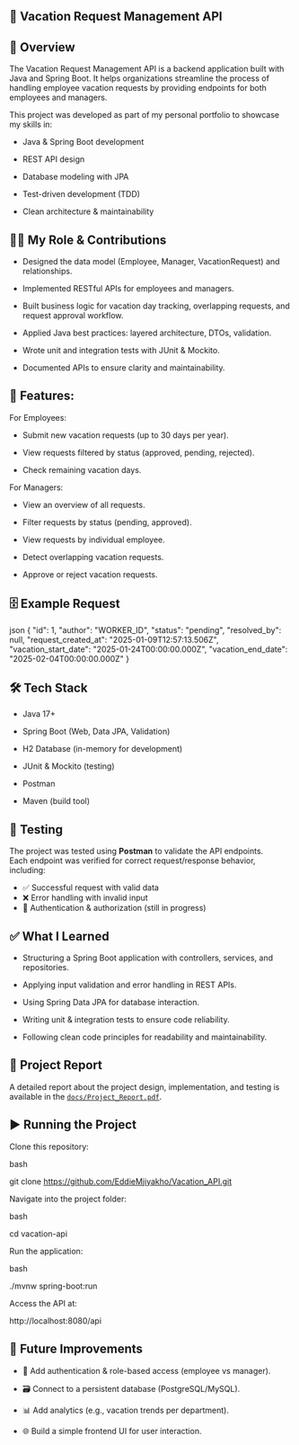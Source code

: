 ## 🌴 Vacation Request Management API


**📖 Overview**
---

The Vacation Request Management API is a backend application built with Java and Spring Boot. It helps organizations streamline the process of handling employee vacation requests by providing endpoints for both employees and managers.

This project was developed as part of my personal portfolio to showcase my skills in:

- Java & Spring Boot development

- REST API design

- Database modeling with JPA

- Test-driven development (TDD)

- Clean architecture & maintainability




**👨‍💻 My Role & Contributions**
---

- Designed the data model (Employee, Manager, VacationRequest) and relationships.

- Implemented RESTful APIs for employees and managers.

- Built business logic for vacation day tracking, overlapping requests, and request approval workflow.

- Applied Java best practices: layered architecture, DTOs, validation.

- Wrote unit and integration tests with JUnit & Mockito.

- Documented APIs to ensure clarity and maintainability.




**🚀 Features:**
---

For Employees:

- Submit new vacation requests (up to 30 days per year).

- View requests filtered by status (approved, pending, rejected).

- Check remaining vacation days.

For Managers:

- View an overview of all requests.

- Filter requests by status (pending, approved).

- View requests by individual employee.

- Detect overlapping vacation requests.

- Approve or reject vacation requests.




**🗄️ Example Request**
---

json
{
  "id": 1,
  "author": "WORKER_ID",
  "status": "pending",
  "resolved_by": null,
  "request_created_at": "2025-01-09T12:57:13.506Z",
  "vacation_start_date": "2025-01-24T00:00:00.000Z",
  "vacation_end_date": "2025-02-04T00:00:00.000Z"
}




**🛠️ Tech Stack**
---

- Java 17+

- Spring Boot (Web, Data JPA, Validation)

- H2 Database (in-memory for development)

- JUnit & Mockito (testing)

- Postman

- Maven (build tool)


## 🧪 Testing

The project was tested using **Postman** to validate the API endpoints.  
Each endpoint was verified for correct request/response behavior, including:

- ✅ Successful request with valid data  
- ❌ Error handling with invalid input  
- 🔑 Authentication & authorization (still in progress)




**✅ What I Learned**
---

- Structuring a Spring Boot application with controllers, services, and repositories.

- Applying input validation and error handling in REST APIs.

- Using Spring Data JPA for database interaction.

- Writing unit & integration tests to ensure code reliability.

- Following clean code principles for readability and maintainability.


## 📑 Project Report
A detailed report about the project design, implementation, and testing is available in the [`docs/Project_Report.pdf`]([vacation/docs/Project_Report.pdf](https://drive.google.com/file/d/1IeNMvJMdoVypuOlzmKJFKgTjPCXlLPQu/view?usp=drive_link)).



**▶️ Running the Project**
---

Clone this repository:

bash

git clone https://github.com/EddieMjiyakho/Vacation_API.git

Navigate into the project folder:

bash

cd vacation-api

Run the application:

bash

./mvnw spring-boot:run

Access the API at:

http://localhost:8080/api




**📌 Future Improvements**
---

- 🔐 Add authentication & role-based access (employee vs manager).

- 🗃️ Connect to a persistent database (PostgreSQL/MySQL).

- 📊 Add analytics (e.g., vacation trends per department).

- 🌐 Build a simple frontend UI for user interaction.

